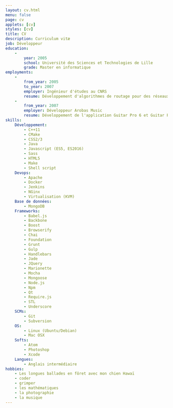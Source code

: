 ```yaml
---
layout: cv.html
menu: false
page: cv
applets: [cv]
styles: [cv]
title: CV
description: Curriculum vitæ
job: Développeur
education:
    -
        year: 2005
        school: Université des Sciences et Technologies de Lille
        grade: Master en informatique
employments:
    -
        from_year: 2005
        to_year: 2007
        employer: Ingénieur d'études au CNRS
        resume: Développement d'algorithmes de routage pour des réseaux de capteurs sans-fils au sein de l'équipe POPS sous la direction du professeur David Simplot-Ryl.
    -
        from_year: 2007
        employer: Développeur Arobas Music
        resume: Développement de l'application Guitar Pro 6 et Guitar Pro 7.
skills:
    Développement:
        - C++11
        - CMake
        - CSS2/3
        - Java
        - Javascript (ES5, ES2016)
        - Sass
        - HTML5
        - Make
        - Shell script
    Devops:
        - Apache
        - Docker
        - Jenkins
        - NGinx
        - Virtualisation (KVM)
    Base de données:
        - MongoDB
    Frameworks:
        - Babel.js
        - Backbone
        - Boost
        - Browserify
        - Chai
        - Foundation
        - Grunt
        - Gulp
        - Handlebars
        - Jade
        - JQuery
        - Marionette
        - Mocha
        - Mongoose
        - Node.js
        - Npm
        - Qt
        - Require.js
        - STL
        - Underscore
    SCMs:
        - Git
        - Subversion
    OS:
        - Linux (Ubuntu/Debian)
        - Mac OSX
    Softs:
        - Atom
        - Photoshop
        - Xcode
    Langues:
        - Anglais intermédiaire
hobbies:
    - Les longues ballades en fôret avec mon chien Hawaï
    - coder
    - grimper
    - les mathématiques
    - la photographie
    - la musique
---
```

